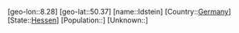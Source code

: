 ﻿---
location: [50.37,8.28]
type: City
tags:
- geo/City


SpocWebEntityId: 31088
isDeleted: false
confidential: public

---
[geo-lon::8.28]
[geo-lat::50.37]
[name::Idstein]
[Country::[Germany](geo/Continent/Europe/Germany.md)]
[State::[Hessen](geo/Continent/Europe/Germany/Hessen.md)]
[Population::]
[Unknown::]

